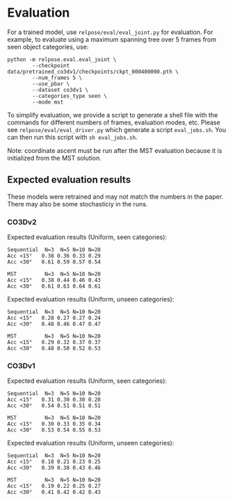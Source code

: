 # Evaluation

For a trained model, use `relpose/eval/eval_joint.py` for evaluation. For example,
to evaluate using a maximum spanning tree over 5 frames from seen object categories,
use:
```
python -m relpose.eval.eval_joint \
        --checkpoint data/pretrained_co3dv1/checkpoints/ckpt_000400000.pth \
        --num_frames 5 \
        --use_pbar \
        --dataset co3dv1 \
        --categories_type seen \
        --mode mst
```

To simplify evaluation, we provide a script to generate a shell file with the commands
for different numbers of frames, evaluation modes, etc. Please see
`relpose/eval/eval_driver.py` which generate a script `eval_jobs.sh`. You can then run
this script with `sh eval_jobs.sh`.

Note: coordinate ascent must be run after the MST evaluation because it is initialized
from the MST solution.

## Expected evaluation results

These models were retrained and may not match the numbers in the paper. There may also
be some stochasticiy in the runs.

### CO3Dv2

Expected evaluation results (Uniform, seen categories):
```
Sequential  N=3  N=5 N=10 N=20
Acc <15°   0.38 0.36 0.33 0.29
Acc <30°   0.61 0.59 0.57 0.54

MST         N=3  N=5 N=10 N=20
Acc <15°   0.38 0.44 0.46 0.43
Acc <30°   0.61 0.63 0.64 0.61
```


Expected evaluation results (Uniform, unseen categories):
```
Sequential  N=3  N=5 N=10 N=20
Acc <15°   0.28 0.27 0.27 0.24
Acc <30°   0.48 0.46 0.47 0.47

MST         N=3  N=5 N=10 N=20
Acc <15°   0.29 0.32 0.37 0.37
Acc <30°   0.48 0.50 0.52 0.53
```


### CO3Dv1

Expected evaluation results (Uniform, seen categories):
```
Sequential  N=3  N=5 N=10 N=20
Acc <15°   0.31 0.30 0.30 0.28
Acc <30°   0.54 0.51 0.51 0.51

MST         N=3  N=5 N=10 N=20
Acc <15°   0.30 0.33 0.35 0.34
Acc <30°   0.53 0.54 0.55 0.53
```


Expected evaluation results (Uniform, unseen categories):
```
Sequential  N=3  N=5 N=10 N=20
Acc <15°   0.18 0.21 0.23 0.25
Acc <30°   0.39 0.38 0.43 0.46

MST         N=3  N=5 N=10 N=20
Acc <15°   0.19 0.22 0.25 0.27
Acc <30°   0.41 0.42 0.42 0.43
```
